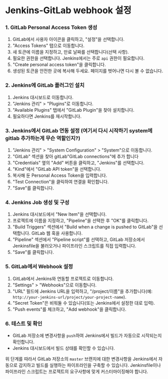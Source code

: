 # Jenkins-GitLab webhook 설정

### 1. GitLab Personal Access Token 생성

1. GitLab에서 사용자 아이콘을 클릭하고, "설정"을 선택합니다.
2. "Access Tokens" 탭으로 이동합니다.
3. 새 토큰에 이름을 지정하고, 만료 날짜를 선택합니다(선택 사항).
4. 필요한 권한을 선택합니다. Jenkins에서는 주로 `api` 권한이 필요합니다.
5. "Create personal access token"을 클릭합니다.
6. 생성된 토큰을 안전한 곳에 복사해 두세요. 페이지를 벗어나면 다시 볼 수 없습니다.

### 2. Jenkins에 GitLab 플러그인 설치

1. Jenkins 대시보드로 이동합니다.
2. "Jenkins 관리" > "Plugins"로 이동합니다.
3. "Available Plugins" 탭에서 "GitLab Plugin"을 찾아 설치합니다.
4. 필요하다면 Jenkins를 재시작합니다.

### 3. Jenkins에서 GitLab 연동 설정 (여기서 다시 시작하기 system에 gitlab 추가하는게 무슨 역할인지?)

1. "Jenkins 관리" > "System Configuration" > "System"으로 이동합니다.
2. "GitLab" 섹션을 찾아 gitLab"GitLab connections"에 추가 합니다
3. "Credentials" 옆의 "Add" 버튼을 클릭하고, "Jenkins"를 선택합니다.
4. "Kind"에서 "GitLab API token"을 선택합니다.
5. 복사해 둔 Personal Access Token을 입력합니다.
6. "Test Connection"을 클릭하여 연결을 확인합니다.
7. "Save"를 클릭합니다.

### 4. Jenkins Job 생성 및 구성

1. Jenkins 대시보드에서 "New Item"을 선택합니다.
2. 프로젝트에 이름을 지정하고, "Pipeline"을 선택한 후 "OK"를 클릭합니다.
3. "Build Triggers" 섹션에서 "Build when a change is pushed to GitLab"을 선택합니다. GitLab 웹 훅을 사용합니다.
4. "Pipeline" 섹션에서 "Pipeline script"를 선택하고, GitLab 저장소에서 Jenkinsfile을 불러오거나 파이프라인 스크립트를 직접 입력합니다.
5. "Save"를 클릭합니다.

### 5. GitLab에서 Webhook 설정

1. GitLab에서 Jenkins와 연동할 프로젝트로 이동합니다.
2. "Settings" > "Webhooks"으로 이동합니다.
3. "URL" 필드에 Jenkins URL을 입력하고, "/project/이름"을 추가합니다(예: `http://your-jenkins-url/project/your-project-name`).
4. "Secret Token"은 비워둘 수 있습니다(또는 Jenkins에서 설정한 대로 입력).
5. "Push events"를 체크하고, "Add webhook"을 클릭합니다.

### 6. 테스트 및 확인

- GitLab 저장소에 변경사항을 `push`하여 Jenkins에서 빌드가 자동으로 시작되는지 확인합니다.
- Jenkins 대시보드에서 빌드 상태를 확인할 수 있습니다.

위 단계를 따라서 GitLab 저장소의 `master` 브랜치에 대한 변경사항을 Jenkins에서 자동으로 감지하고 빌드를 실행하는 파이프라인을 구축할 수 있습니다. Jenkinsfile이나 파이프라인 스크립트는 프로젝트의 요구사항에 맞게 커스터마이징해야 합니다.